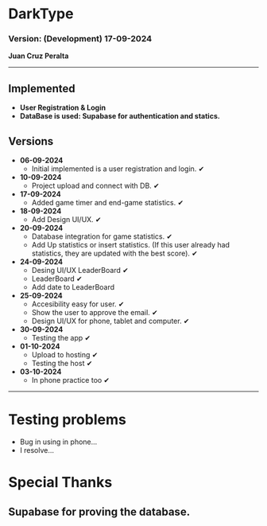 # DarkType

### Version: (Development) 17-09-2024

**Juan Cruz Peralta**

---

## Implemented

- **User Registration & Login**
- **DataBase is used: Supabase for authentication and statics.**

## Versions

- **06-09-2024**
  - Initial implemented is a user registration and login. ✔
- **10-09-2024**
  - Project upload and connect with DB. ✔
- **17-09-2024**
  - Added game timer and end-game statistics. ✔
- **18-09-2024**
  - Add Design UI/UX. ✔
- **20-09-2024**
  - Database integration for game statistics. ✔
  - Add Up statistics or insert statistics. (If this user already had statistics, they are updated with the best score). ✔
- **24-09-2024**
  - Desing UI/UX LeaderBoard ✔
  - LeaderBoard ✔
  - Add date to LeaderBoard
- **25-09-2024**
  - Accesibility easy for user. ✔
  - Show the user to approve the email. ✔
  - Design UI/UX for phone, tablet and computer. ✔
- **30-09-2024**
  - Testing the app ✔
- **01-10-2024**
  - Upload to hosting ✔
  - Testing the host ✔
- **03-10-2024**
  - In phone practice too ✔

---

# Testing problems

- Bug in using in phone...
- I resolve...

# Special Thanks

## Supabase for proving the database.
